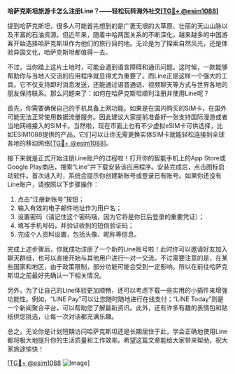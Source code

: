 **哈萨克斯坦旅游卡怎么注册Line？——轻松玩转海外社交[[TG💪+ @esim1088](https://t.me/s/esim1088)]**

提到哈萨克斯坦，很多人可能首先想到的是广袤无垠的大草原、壮丽的天山山脉以及丰富的石油资源。但近年来，随着中哈两国关系的不断深化，越来越多的中国游客开始选择哈萨克斯坦作为他们的旅行目的地。无论是为了探索自然风光，还是体验异国文化，哈萨克斯坦都值得一去。

不过，当你踏上这片土地时，可能会遇到语言障碍和通讯问题。这时候，一款能够帮助你与当地人交流的应用程序就显得尤为重要了。而Line正是这样一个强大的工具。它不仅支持即时消息发送，还能通过语音通话、视频聊天等方式与世界各地的朋友保持联系。那么问题来了：如何在哈萨克斯坦顺利注册并使用Line呢？

首先，你需要确保自己的手机具备上网功能。如果是在国内购买的SIM卡，在国外可能无法正常使用数据流量服务。因此建议大家提前准备好一张支持国际漫游或者当地网络接入的SIM卡。当然啦，现在市面上也有不少虚拟eSIM卡可供选择，比如ESIM1088提供的产品，它们可以让你无需更换实体SIM卡就能轻松连接到全球各地的移动网络[[TG💪+ @esim1088](https://t.me/s/esim1088)]。

接下来就是正式开始注册Line账户的过程啦！打开你的智能手机上的App Store或Google Play商店，搜索“Line”并下载安装该应用程序。安装完成后，点击图标启动软件。首次进入时，系统会提示你创建新账号或登录已有账号。如果你还没有Line账户，请按照以下步骤操作：

1. 点击“注册新账号”按钮；
2. 输入有效的电子邮件地址作为用户名；
3. 设置密码（请记住这个密码哦，因为它将是你日后登录的重要凭证）；
4. 填写手机号码，并验证收到的短信验证码；
5. 完成个人资料设置，包括头像、昵称等信息。

完成上述步骤后，你就成功注册了一个新的Line账号啦！此时你可以邀请好友加入聊天群组，也可以直接开始与其他用户进行一对一交流。不过需要注意的是，在某些国家和地区，由于政策限制，部分功能可能会受到一定影响。所以在前往哈萨克斯坦之前最好先确认一下相关情况。

另外，为了让自己的Line体验更加顺畅，还可以考虑下载一些实用的小插件来增强功能性。例如，“LINE Pay”可以让您随时随地进行在线支付；“LINE Today”则是一个新闻聚合平台，可以帮助您了解最新资讯。此外，还有许多有趣的表情包和贴纸供您挑选，让每一次对话都充满乐趣。

总之，无论你是计划短期访问哈萨克斯坦还是长期居住于此，学会正确地使用Line都将极大地提升你的生活质量和工作效率。希望这篇文章能给大家带来帮助，祝大家旅途愉快！

[[TG💪+ @esim1088](https://t.me/s/esim1088) ![Image](https://i.postimg.cc/4NQfJmqS/Snipaste-2025-05-13-00-14-12.png)]